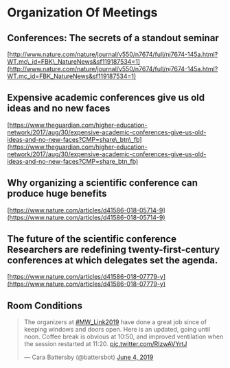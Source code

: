 # Organization Of Meetings

## Conferences: The secrets of a standout seminar

[http://www.nature.com/nature/journal/v550/n7674/full/nj7674-145a.html?WT.mc\_id=FBK\_NatureNews&sf119187534=1](http://www.nature.com/nature/journal/v550/n7674/full/nj7674-145a.html?WT.mc_id=FBK_NatureNews&sf119187534=1)

## Expensive academic conferences give us old ideas and no new faces

[https://www.theguardian.com/higher-education-network/2017/aug/30/expensive-academic-conferences-give-us-old-ideas-and-no-new-faces?CMP=share\_btn\_fb](https://www.theguardian.com/higher-education-network/2017/aug/30/expensive-academic-conferences-give-us-old-ideas-and-no-new-faces?CMP=share_btn_fb)

## Why organizing a scientific conference can produce huge benefits

[https://www.nature.com/articles/d41586-018-05714-9](https://www.nature.com/articles/d41586-018-05714-9)

## The future of the scientific conference Researchers are redefining twenty-first-century conferences at which delegates set the agenda.

[https://www.nature.com/articles/d41586-018-07779-y](https://www.nature.com/articles/d41586-018-07779-y)

## Room Conditions


<blockquote class="twitter-tweet" data-lang="en"><p lang="en" dir="ltr">The organizers at <a href="https://twitter.com/hashtag/MW_Link2019?src=hash&amp;ref_src=twsrc%5Etfw">#MW_Link2019</a> have done a great job since of keeping windows and doors open. Here is an updated, going until noon. Coffee break is obvious at 10:50, and improved ventilation when the session restarted at 11:20. <a href="https://t.co/RIzwAVYrtJ">pic.twitter.com/RIzwAVYrtJ</a></p>&mdash; Cara Battersby (@battersbot) <a href="https://twitter.com/battersbot/status/1135927295473004544?ref_src=twsrc%5Etfw">June 4, 2019</a></blockquote>
<script async src="https://platform.twitter.com/widgets.js" charset="utf-8"></script>



